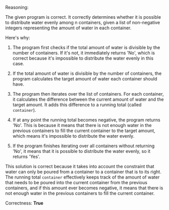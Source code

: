 Reasoning:

The given program is correct. It correctly determines whether it is possible to distribute water evenly among n containers, given a list of non-negative integers representing the amount of water in each container.

Here's why:

1. The program first checks if the total amount of water is divisible by the number of containers. If it's not, it immediately returns 'No', which is correct because it's impossible to distribute the water evenly in this case.

2. If the total amount of water is divisible by the number of containers, the program calculates the target amount of water each container should have.

3. The program then iterates over the list of containers. For each container, it calculates the difference between the current amount of water and the target amount. It adds this difference to a running total (called `container`).

4. If at any point the running total becomes negative, the program returns 'No'. This is because it means that there is not enough water in the previous containers to fill the current container to the target amount, which means it's impossible to distribute the water evenly.

5. If the program finishes iterating over all containers without returning 'No', it means that it is possible to distribute the water evenly, so it returns 'Yes'.

This solution is correct because it takes into account the constraint that water can only be poured from a container to a container that is to its right. The running total `container` effectively keeps track of the amount of water that needs to be poured into the current container from the previous containers, and if this amount ever becomes negative, it means that there is not enough water in the previous containers to fill the current container.

Correctness: **True**